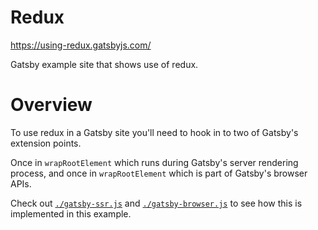# Redux

https://using-redux.gatsbyjs.com/

Gatsby example site that shows use of redux.

# Overview

To use redux in a Gatsby site you'll need to hook in to two of Gatsby's
extension points.

Once in `wrapRootElement` which runs during Gatsby's server rendering process,
and once in `wrapRootElement` which is part of Gatsby's browser APIs.

Check out [`./gatsby-ssr.js`](./gatsby-ssr.js) and
[`./gatsby-browser.js`](./gatsby-browser.js) to see how this is implemented in
this example.
